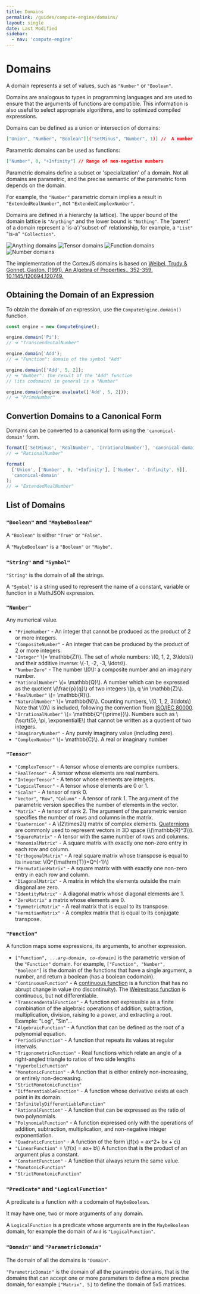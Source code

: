 ```yaml
---
title: Domains
permalink: /guides/compute-engine/domains/
layout: single
date: Last Modified
sidebar:
  - nav: 'compute-engine'
---
```


<script type='module'>
    import {  renderMathInDocument } 
      from '//unpkg.com/mathlive/dist/mathlive.min.mjs';
    renderMathInDocument({
      TeX: {
        delimiters: {
          inline: [ ['$', '$'], ['\\(', '\\)']],
          display: [['$$', '$$'],['\\[', '\\]']],
        },
      },
      asciiMath: null,
      processEnvironments : false,
      renderAccessibleContent: false,
    });
</script>

# Domains

A domain represents a set of values, such as `"Number"` or `"Boolean"`.

Domains are analogous to types in programming languages and are used to ensure
that the arguments of functions are compatible. This information is also useful
to select appropriate algorithms, and to optimized compiled expressions.

Domains can be defined as a union or intersection of domains:

```json
["Union", "Number", "Boolean"][("SetMinus", "Number", 1)] //  A number or a boolean. // Any number except "1".
```

Parametric domains can be used as functions:

```json
["Number", 0, "+Infinity"] // Range of non-negative numbers
```

Parametric domains define a subset or 'specialization' of a domain. Not all
domains are parametric, and the precise semantic of the parametric form depends
on the domain.

For example, the `"Number"` parametric domain implies a result in
`"ExtendedRealNumber"`, not `"ExtendedComplexNumber"`.

Domains are defined in a hierarchy (a lattice). The upper bound of the domain
lattice is `"Anything"` and the lower bound is `"Nothing"`. The 'parent' of a
domain represent a 'is-a'/'subset-of' relationship, for example, a `"List"`
"is-a" `"Collection"`.

![Anything domains](/assets/domains.001.jpeg 'The top-level domains')
![Tensor domains](/assets/domains.002.jpeg 'The Tensor sub-domains')
![Function domains](/assets/domains.003.jpeg 'The Function sub-domains')
![Number domains](/assets/domains.004.jpeg 'The Number sub-domains')

The implementation of the CortexJS domains is based on
[Weibel, Trudy & Gonnet, Gaston. (1991). An Algebra of Properties.. 352-359. 10.1145/120694.120749. ](https://www.researchgate.net/publication/.221564157_An_Algebra_of_Properties)

## Obtaining the Domain of an Expression

To obtain the domain of an expression, use the `ComputeEngine.domain()`
function.

```js
const engine = new ComputeEngine();

engine.domain('Pi');
// ➔ "TranscendentalNumber"

engine.domain('Add');
// ➔ "Function": domain of the symbol "Add"

engine.domain(['Add', 5, 2]);
// ➔ "Number": the result of the "Add" function
// (its codomain) in general is a "Number"

engine.domain(engine.evaluate(['Add', 5, 2]));
// ➔ "PrimeNumber"
```

## Convertion Domains to a Canonical Form

Domains can be converted to a canonical form using the `'canonical-domain'`
form.

```js
format(['SetMinus', 'RealNumber', 'IrrationalNumber'], 'canonical-domain');
// ➔ "RationalNumber"

format(
  ['Union', ['Number', 0, '+Infinity'], ['Number', '-Infinity', 5]],
  'canonical-domain'
);
// ➔ "ExtendedRealNumber"
```

## List of Domains

### `"Boolean"` and `"MaybeBoolean"`

A `"Boolean"` is either `"True"` or `"False"`.

A `"MaybeBoolean"` is a `"Boolean"` or `"Maybe"`.

### `"String"` and `"Symbol"`

`"String"` is the domain of all the strings.

A `"Symbol"` is a string used to represent the name of a constant, variable or
function in a MathJSON expression.

### `"Number"`

Any numerical value.

- `"PrimeNumber"` - An integer that cannot be produced as the product of 2 or
  more integers.
- `"CompositeNumber"` - An integer that can be produced by the product of 2 or
  more integers.
- `"Integer"` \\(= \mathbb{Z}\\). The set of whole numbers: \\(0, 1, 2, 3\ldots\\)
  and their additive inverse: \\(-1, -2, -3, \ldots\\).
- `"NumberZero"` - The number \\(0\\): a composite number and an imaginary number.
- `"RationalNumber"` \\(= \mathbb{Q}\\). A number which can be expressed as the
  quotient \\(\frac{p}{q}\\) of two integers \\(p, q \in \mathbb{Z}\\).
- `"RealNumber"` \\(= \mathbb{R}\\).
- `"NaturalNumber"` \\(= \mathbb{N}\\). Counting numbers, \\(0, 1, 2, 3\ldots\\)
  Note that \\(0\\) is included, following the convention from
  [ISO/IEC 80000](https://en.wikipedia.org/wiki/ISO_80000-2).
- `"IrrationalNumber"` \\(= \mathbb{Q^{\prime}}\\). Numbers such as
  \\(\sqrt{5}, \pi, \exponentialE\\) that cannot be written as a quotient of two
  integers.
- `"ImaginaryNumber"` - Any purely imaginary value (including zero).
- `"ComplexNumber"` \\(= \mathbb{C}\\). A real or imaginary number

### `"Tensor"`

- `"ComplexTensor"` - A tensor whose elements are complex numbers.
- `"RealTensor"` - A tensor whose elements are real numbers.
- `"IntegerTensor"` - A tensor whose elements are integers.
- `"LogicalTensor"` - A tensor whose elements are 0 or 1.
- `"Scalar"` - A tensor of rank 0.
- `"Vector"`, `"Row"`, `"Column"` - A tensor of rank 1. The argument of the
  parametric version specifies the number of elements in the vector.
- `"Matrix"` - A tensor of rank 2. The argument of the parametric version
  specifies the number of rows and columns in the matrix.
- `"Quaternion"` - A \\(2\times2\\) matrix of complex elements.
  [Quaternions](https://en.wikipedia.org/wiki/Quaternion) are commonly used to
  represent vectors in 3D space (\\(\mathbb{R}^3\\)).
- `"SquareMatrix"` - A tensor with the same number of rows and columns.
- `"MonomialMatrix"` - A square matrix with exactly one non-zero entry in each
  row and column.
- `"OrthogonalMatrix"` - A real square matrix whose transpose is equal to its
  inverse: \\(Q^{\mathrm{T}}=Q^{-1}\\)
- `"PermutationMatrix"` - A square matrix with with exactly one non-zero entry
  in each row and column.
- `"DiagonalMatrix"` - A matrix in which the elements outside the main diagonal
  are zero.
- `"IdentityMatrix"` - A diagonal matrix whose diagonal elements are 1.
- `"ZeroMatrix"` a matrix whose elements are 0.
- `"SymmetricMatrix"` - A real matrix that is equal to its transpose.
- `"HermitianMatrix"` - A complex matrix that is equal to its conjugate
  transpose.

### `"Function"`

A function maps some expressions, its arguments, to another expression.

- `["Function", ...`_`arg-domain`_`, `_`co-domain`_`]` is the parametric version
  of the `"Function"` domain. For example, `["Function", "Number", "Boolean"]`
  is the domain of the functions that have a single argument, a number, and
  return a boolean (has a boolean codomain).
- `"ContinuousFunction"` - A
  [continuous function](https://en.wikipedia.org/wiki/Continuous_function) is a
  function that has no abrupt change in value (no discontinuity). The
  [Weirestrass function](https://en.wikipedia.org/wiki/Weierstrass_function) is
  continuous, but not differentiable.
- `"TranscendentalFunction"` - A function not expressible as a finite
  combination of the algebraic operations of addition, subtraction,
  multiplication, division, raising to a power, and extracting a root. Example:
  "Log", "Sin"...
- `"AlgebraicFunction"` - A function that can be defined as the root of a
  polynomial equation.
- `"PeriodicFunction"` - A function that repeats its values at regular
  intervals.
- `"TrigonometricFunction"` - Real functions which relate an angle of a
  right-angled triangle to ratios of two side lengths
- `"HyperbolicFunction"`
- `"MonotonicFunction"` - A function that is either entirely non-increasing, or
  entirely non-decreasing.
- `"StrictMonotonicFunction"`
- `"DifferentiableFunction"` - A function whose derivative exists at each point
  in its domain.
- `"InfinitelyDifferentiableFunction"`
- `"RationalFunction"` - A function that can be expressed as the ratio of two
  polynomials.
- `"PolynomialFunction"` - A function expressed only with the operations of
  addition, subtraction, multiplication, and non-negative integer
  exponentiation.
- `"QuadraticFunction"` - A function of the form \\(f(x) = ax^2+ bx + c\\)
- `"LinearFunction"` = \\(f(x) = ax+ b\\) A function that is the product of an
  argument plus a constant.
- `"ConstantFunction"` - A function that always return the same value.
- `"MonotonicFunction"`
- `"StrictMonotonicFunction"`

### `"Predicate"` and `"LogicalFunction"`

A predicate is a function with a codomain of `MaybeBoolean`.

It may have one, two or more arguments of any domain.

A `LogicalFunction` is a predicate whose arguments are in the `MaybeBoolean`
domain, for example the domain of `And` is `"LogicalFunction"`.

### `"Domain"` and `"ParametricDomain"`

The domain of all the domains is `"Domain"`.

`"ParametricDomain"` is the domain of all the parametric domains, that is the
domains that can accept one or more parameters to define a more precise domain,
for example `["Matrix", 5]` to define the domain of 5x5 matrices.
